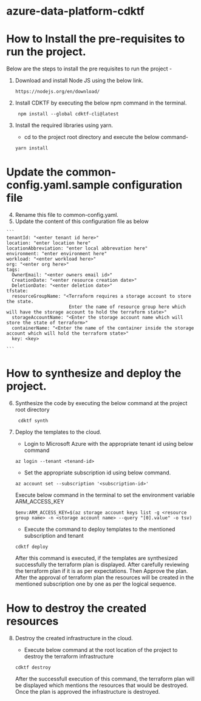 # azure-data-platform-cdktf

# How to Install the pre-requisites to run the project.

Below are the steps to install the pre requisites to run the project - 

  1) Download and install Node JS using the below link.

      ```
      https://nodejs.org/en/download/
      ``` 
  2) Install CDKTF by executing the below npm command in the terminal.

     ```
      npm install --global cdktf-cli@latest
     ```
  3) Install the required libraries using yarn.

     - cd to the project root directory and execute the below command-
    
     ```
     yarn install
     ```

# Update the common-config.yaml.sample configuration file

  4) Rename this file to common-config.yaml.
  5) Update the content of this configuration file as below 

  ````
  ```
  tenantId: "<enter tenant id here>"
  location: "enter location here"
  locationAbbreviation: "enter local abbrevation here"
  environment: "enter environment here"
  workload: "<enter workload here>"
  org: "<enter org here>"
  tags:
    OwnerEmail: "<enter owners email id>"
    CreationDate: "<enter resource creation date>"
    DeletionDate: "<enter deletion date>"
  tfstate:
    resourceGroupName: "<Terraform requires a storage account to store the state. 
                         Enter the name of resource group here which will have the storage account to hold the terraform state>"
    storageAccountName: "<Enter the storage account name which will store the state of terraform>"
    containerName: "<Enter the name of the container inside the storage account which will hold the terraform state>"
    key: <key>

  ```
  ````       

# How to synthesize and deploy the project.

  6) Synthesize the code by executing the below command at the project root directory
     ```
      cdktf synth
     ```
  7) Deploy the templates to the cloud.

     - Login to Microsoft Azure with the appropriate tenant id using below command 
     ```
     az login --tenant <tenand-id>
     ```
     - Set the appropriate subscription id using below command.
     ```
     az account set --subscription '<subscription-id>'
     ```

     Execute below command in the terminal to set the environment variable ARM_ACCESS_KEY

     ```
     $env:ARM_ACCESS_KEY=$(az storage account keys list -g <resource group name> -n <storage account name> --query "[0].value" -o tsv)  
     ``` 

     - Execute the command to deploy templates to the mentioned subscription and tenant
     ```
     cdktf deploy
     ```
     After this command is executed, if the templates are synthesized successfully the terraform 
     plan is displayed. After carefully reviewing the terraform plan if it is as per expectations.
     Then Approve the plan. After the approval of terraform plan the resources will be created in 
     the mentioned subscription one by one as per the logical sequence.

# How to destroy the created resources 

  8) Destroy the created infrastructure in the cloud.
     
     - Execute below command at the root location of the project to destroy the terraform infrastructure
     ```
     cdktf destroy
     ```
     After the successfull execution of this command, the terraform plan will be displayed which mentions 
     the resources that would be destroyed. Once the plan is approved the infrastructure is destroyed. 

   



